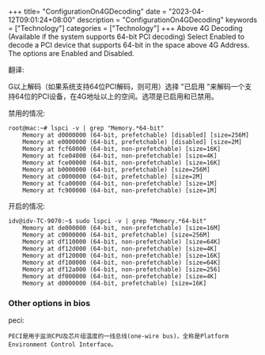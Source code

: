 +++
title= "ConfigurationOn4GDecoding"
date = "2023-04-12T09:01:24+08:00"
description = "ConfigurationOn4GDecoding"
keywords = ["Technology"]
categories = ["Technology"]
+++
Above 4G Decoding (Available if the system supports 64-bit PCI decoding) Select Enabled to decode a PCI device that supports 64-bit in the space above 4G Address. The options are Enabled and Disabled.    

翻译:    

G以上解码（如果系统支持64位PCI解码，则可用）选择 "已启用 "来解码一个支持64位的PCI设备，在4G地址以上的空间。选项是已启用和已禁用。   

禁用的情况:     

```
root@mac:~# lspci -v | grep "Memory.*64-bit"
	Memory at d0000000 (64-bit, prefetchable) [disabled] [size=256M]
	Memory at e0000000 (64-bit, prefetchable) [disabled] [size=2M]
	Memory at fcf60000 (64-bit, non-prefetchable) [size=16K]
	Memory at fce04000 (64-bit, non-prefetchable) [size=4K]
	Memory at fce00000 (64-bit, non-prefetchable) [size=16K]
	Memory at b0000000 (64-bit, prefetchable) [size=256M]
	Memory at c0000000 (64-bit, prefetchable) [size=2M]
	Memory at fca00000 (64-bit, non-prefetchable) [size=1M]
	Memory at fc900000 (64-bit, non-prefetchable) [size=1M]
```
开启的情况:     

```
idv@idv-TC-9070:~$ sudo lspci -v | grep "Memory.*64-bit"
	Memory at de000000 (64-bit, non-prefetchable) [size=16M]
	Memory at c0000000 (64-bit, prefetchable) [size=256M]
	Memory at df110000 (64-bit, non-prefetchable) [size=64K]
	Memory at df12d000 (64-bit, non-prefetchable) [size=4K]
	Memory at df120000 (64-bit, non-prefetchable) [size=16K]
	Memory at df100000 (64-bit, non-prefetchable) [size=64K]
	Memory at df12a000 (64-bit, non-prefetchable) [size=256]
	Memory at df000000 (64-bit, non-prefetchable) [size=4K]
	Memory at d0000000 (64-bit, prefetchable) [size=16K]

```

### Other options in bios
peci:   

```
PECI是用于监测CPU及芯片组温度的一线总线(one-wire bus)，全称是Platform Environment Control Interface。
```
